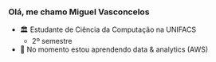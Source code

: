 ### Olá, me chamo Miguel Vasconcelos

- 🏛️ Estudante de Ciência da Computação na UNIFACS
  - 2º semestre
- 🌱 No momento estou aprendendo data & analytics (AWS)
